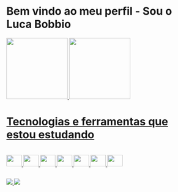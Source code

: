 # Bem vindo ao meu perfil - Sou o Luca Bobbio
<div>
  <a href="https://github.com/LucaBobbioDev">
    <img height ="160em" src="https://github-readme-stats.vercel.app/api?username=LucaBobbioDev&theme=shades-of-purple&show_icons&count_private=true"/>
    <img height ="160em" src="https://github-readme-stats.vercel.app/api/top-langs/?username=LucaBobbioDev&layout=compact&theme=shades-of-purple&count_private=true"/>
<div>

  
 # Tecnologias e ferramentas que estou estudando
<div style="display:inline_block"> <br/>
  <img height="30" width="40" src="https://cdn.jsdelivr.net/gh/devicons/devicon/icons/html5/html5-original.svg" />
  <img height="30" width="40" src="https://cdn.jsdelivr.net/gh/devicons/devicon/icons/css3/css3-original.svg" />
  <img height="30" width="40" src="https://cdn.jsdelivr.net/gh/devicons/devicon/icons/javascript/javascript-original.svg" />
  <img height="30" width="40" src="https://cdn.jsdelivr.net/gh/devicons/devicon/icons/typescript/typescript-original.svg" />
  <img height="30" width="40" src="https://cdn.jsdelivr.net/gh/devicons/devicon/icons/react/react-original.svg" />
  <img height="30" width="40" src="https://cdn.jsdelivr.net/gh/devicons/devicon/icons/angularjs/angularjs-original.svg" />
  <img height="30" width="40" src="https://cdn.jsdelivr.net/gh/devicons/devicon/icons/python/python-original.svg" />
</div>
  
##

<div>
  <a href="https://www.linkedin.com/in/luca-bobbio-0135b2240/" target="blank">
    <img src="https://img.shields.io/badge/LinkedIn-0077B5?style=for-the-badge&logo=linkedin&logoColor=white"/>
  </a>
  <a href="https://www.facebook.com/Luca.bobbio.1/" target="blank">
    <img src="https://img.shields.io/badge/Facebook-1877F2?style=for-the-badge&logo=facebook&logoColor=white"/>
  </a>
</div>
